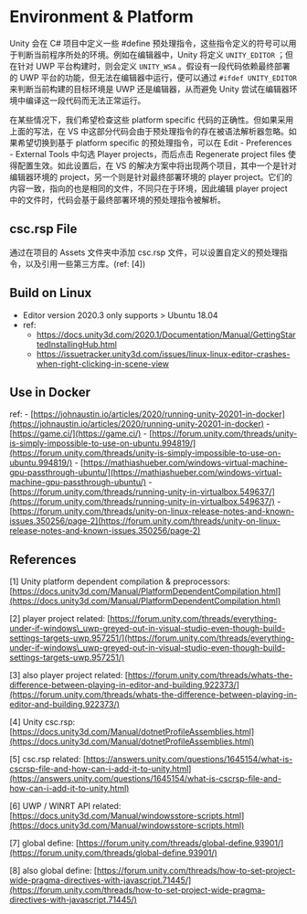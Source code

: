 # Environment & Platform

Unity 会在 C# 项目中定义一些 #define 预处理指令，这些指令定义的符号可以用于判断当前程序所处的环境。例如在编辑器中，Unity 将定义 `UNITY_EDITOR` ；但在针对 UWP 平台构建时，则会定义 `UNITY_WSA` 。假设有一段代码依赖最终部署的 UWP 平台的功能，但无法在编辑器中运行，便可以通过 `#ifdef UNITY_EDITOR` 来判断当前构建的目标环境是 UWP 还是编辑器，从而避免 Unity 尝试在编辑器环境中编译这一段代码而无法正常运行。

在某些情况下，我们希望检查这些 platform specific 代码的正确性。但如果采用上面的写法，在 VS 中这部分代码会由于预处理指令的存在被语法解析器忽略。如果希望切换到基于 platform specific 的预处理指令，可以在 Edit - Preferences - External Tools 中勾选 Player projects，而后点击 Regenerate project files 使得配置生效。如此设置后，在 VS 的解决方案中将出现两个项目，其中一个是针对编辑器环境的 project，另一个则是针对最终部署环境的 player project。它们的内容一致，指向的也是相同的文件，不同只在于环境，因此编辑 player project 中的文件时，代码会基于最终部署环境的预处理指令被解析。

## csc.rsp File

通过在项目的 Assets 文件夹中添加 csc.rsp 文件，可以设置自定义的预处理指令，以及引用一些第三方库。(ref: \[4])

## Build on Linux

  - Editor version 2020.3 only supports > Ubuntu 18.04
  - ref: 
    - https://docs.unity3d.com/2020.1/Documentation/Manual/GettingStartedInstallingHub.html
    - https://issuetracker.unity3d.com/issues/linux-linux-editor-crashes-when-right-clicking-in-scene-view

## Use in Docker

ref:
    - [https://johnaustin.io/articles/2020/running-unity-20201-in-docker](https://johnaustin.io/articles/2020/running-unity-20201-in-docker)
    - [https://game.ci/](https://game.ci/)
    - [https://forum.unity.com/threads/unity-is-simply-impossible-to-use-on-ubuntu.994819/](https://forum.unity.com/threads/unity-is-simply-impossible-to-use-on-ubuntu.994819/)
    - [https://mathiashueber.com/windows-virtual-machine-gpu-passthrough-ubuntu/](https://mathiashueber.com/windows-virtual-machine-gpu-passthrough-ubuntu/)
    - [https://forum.unity.com/threads/running-unity-in-virtualbox.549637/](https://forum.unity.com/threads/running-unity-in-virtualbox.549637/)
    - [https://forum.unity.com/threads/unity-on-linux-release-notes-and-known-issues.350256/page-2](https://forum.unity.com/threads/unity-on-linux-release-notes-and-known-issues.350256/page-2)

## References

\[1] Unity platform dependent compilation & preprocessors: [https://docs.unity3d.com/Manual/PlatformDependentCompilation.html](https://docs.unity3d.com/Manual/PlatformDependentCompilation.html)

\[2] player project related: [https://forum.unity.com/threads/everything-under-if-windows\_uwp-greyed-out-in-visual-studio-even-though-build-settings-targets-uwp.957251/](https://forum.unity.com/threads/everything-under-if-windows\_uwp-greyed-out-in-visual-studio-even-though-build-settings-targets-uwp.957251/)

\[3] also player project related: [https://forum.unity.com/threads/whats-the-difference-between-playing-in-editor-and-building.922373/](https://forum.unity.com/threads/whats-the-difference-between-playing-in-editor-and-building.922373/)

\[4] Unity csc.rsp: [https://docs.unity3d.com/Manual/dotnetProfileAssemblies.html](https://docs.unity3d.com/Manual/dotnetProfileAssemblies.html)

\[5] csc.rsp related: [https://answers.unity.com/questions/1645154/what-is-cscrsp-file-and-how-can-i-add-it-to-unity.html](https://answers.unity.com/questions/1645154/what-is-cscrsp-file-and-how-can-i-add-it-to-unity.html)

\[6] UWP / WINRT API related: [https://docs.unity3d.com/Manual/windowsstore-scripts.html](https://docs.unity3d.com/Manual/windowsstore-scripts.html)

\[7] global define: [https://forum.unity.com/threads/global-define.93901/](https://forum.unity.com/threads/global-define.93901/)

\[8] also global define: [https://forum.unity.com/threads/how-to-set-project-wide-pragma-directives-with-javascript.71445/](https://forum.unity.com/threads/how-to-set-project-wide-pragma-directives-with-javascript.71445/)





